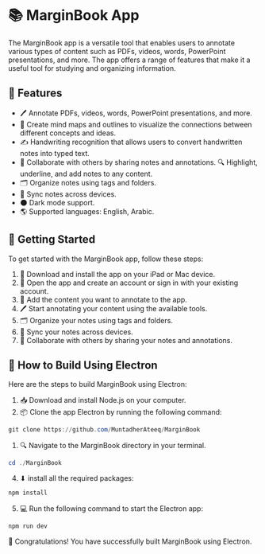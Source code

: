 # 📚 MarginBook App

The MarginBook app is a versatile tool that enables users to annotate various types of content such as PDFs, videos, words, PowerPoint presentations, and more. The app offers a range of features that make it a useful tool for studying and organizing information.

## 🚀 Features

- 🖊️ Annotate PDFs, videos, words, PowerPoint presentations, and more.
- 🧠 Create mind maps and outlines to visualize the connections between different concepts and ideas.
- ✍️ Handwriting recognition that allows users to convert handwritten notes into typed text.
- 🤝 Collaborate with others by sharing notes and annotations.
  🔍 Highlight, underline, and add notes to any content.
- 🗂️ Organize notes using tags and folders.
- 🔄 Sync notes across devices.
- 🌑 Dark mode support.
- 🌎 Supported languages: English, Arabic.

## 🏁 Getting Started

To get started with the MarginBook app, follow these steps:

1. 📲 Download and install the app on your iPad or Mac device.
2. 🔑 Open the app and create an account or sign in with your existing account.
3. 📁 Add the content you want to annotate to the app.
4. 🖊️ Start annotating your content using the available tools.
5. 🗂️ Organize your notes using tags and folders.
6. 🔄 Sync your notes across devices.
7. 🤝 Collaborate with others by sharing your notes and annotations.

## 🔧 How to Build Using Electron

Here are the steps to build MarginBook using Electron:

1. 📥 Download and install Node.js on your computer.
2. 📦 Clone the app Electron by running the following command:

```powershell
git clone https://github.com/MuntadherAteeq/MarginBook

```

1. 🔍 Navigate to the MarginBook directory in your terminal.

```powershell
cd ./MarginBook
```

4. ⬇ install all the required packages:

```powershell
npm install
```

5. 💻 Run the following command to start the Electron app:

```powershell
npm run dev
```

🎉 Congratulations! You have successfully built MarginBook using Electron.
